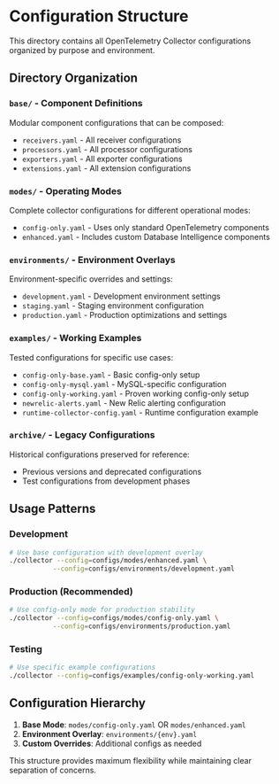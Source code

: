 # Configuration Structure

This directory contains all OpenTelemetry Collector configurations organized by purpose and environment.

## Directory Organization

### `base/` - Component Definitions
Modular component configurations that can be composed:
- `receivers.yaml` - All receiver configurations  
- `processors.yaml` - All processor configurations
- `exporters.yaml` - All exporter configurations
- `extensions.yaml` - All extension configurations

### `modes/` - Operating Modes
Complete collector configurations for different operational modes:
- `config-only.yaml` - Uses only standard OpenTelemetry components
- `enhanced.yaml` - Includes custom Database Intelligence components

### `environments/` - Environment Overlays
Environment-specific overrides and settings:
- `development.yaml` - Development environment settings
- `staging.yaml` - Staging environment configuration  
- `production.yaml` - Production optimizations and settings

### `examples/` - Working Examples
Tested configurations for specific use cases:
- `config-only-base.yaml` - Basic config-only setup
- `config-only-mysql.yaml` - MySQL-specific configuration
- `config-only-working.yaml` - Proven working config-only setup
- `newrelic-alerts.yaml` - New Relic alerting configuration
- `runtime-collector-config.yaml` - Runtime configuration example

### `archive/` - Legacy Configurations
Historical configurations preserved for reference:
- Previous versions and deprecated configurations
- Test configurations from development phases

## Usage Patterns

### Development
```bash
# Use base configuration with development overlay
./collector --config=configs/modes/enhanced.yaml \
           --config=configs/environments/development.yaml
```

### Production (Recommended)
```bash
# Use config-only mode for production stability
./collector --config=configs/modes/config-only.yaml \
           --config=configs/environments/production.yaml
```

### Testing
```bash
# Use specific example configurations
./collector --config=configs/examples/config-only-working.yaml
```

## Configuration Hierarchy

1. **Base Mode**: `modes/config-only.yaml` OR `modes/enhanced.yaml`
2. **Environment Overlay**: `environments/{env}.yaml`
3. **Custom Overrides**: Additional configs as needed

This structure provides maximum flexibility while maintaining clear separation of concerns.